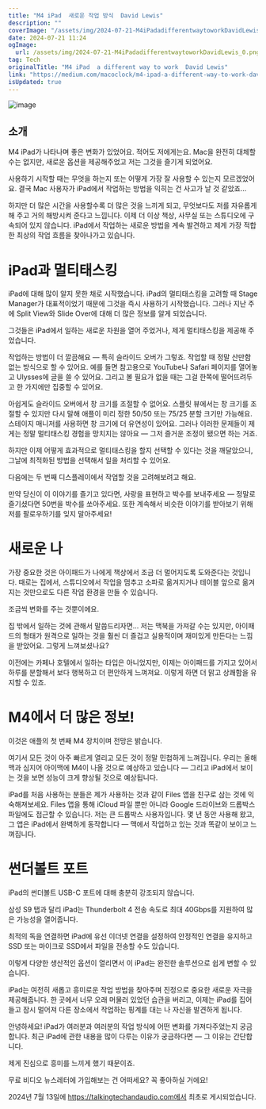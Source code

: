 ```yaml
---
title: "M4 iPad  새로운 작업 방식  David Lewis"
description: ""
coverImage: "/assets/img/2024-07-21-M4iPadadifferentwaytoworkDavidLewis_0.png"
date: 2024-07-21 11:24
ogImage:
  url: /assets/img/2024-07-21-M4iPadadifferentwaytoworkDavidLewis_0.png
tag: Tech
originalTitle: "M4 iPad  a different way to work  David Lewis"
link: "https://medium.com/macoclock/m4-ipad-a-different-way-to-work-david-lewis-70404e69abca"
isUpdated: true
---
```


![image](/assets/img/2024-07-21-M4iPadadifferentwaytoworkDavidLewis_0.png)

## 소개

M4 iPad가 나타나며 좋은 변화가 있었어요. 적어도 저에게는요. Mac을 완전히 대체할 수는 없지만, 새로운 옵션을 제공해주었고 저는 그것을 즐기게 되었어요.

사용하기 시작할 때는 무엇을 하는지 또는 어떻게 가장 잘 사용할 수 있는지 모르겠었어요. 결국 Mac 사용자가 iPad에서 작업하는 방법을 익히는 건 사고가 날 것 같았죠...

<div class="content-ad"></div>

하지만 더 많은 시간을 사용할수록 더 많은 것을 느끼게 되고, 무엇보다도 저를 자유롭게 해 주고 거의 해방시켜 준다고 느낍니다. 이제 더 이상 책상, 사무실 또는 스튜디오에 구속되어 있지 않습니다. iPad에서 작업하는 새로운 방법을 계속 발견하고 제게 가장 적합한 최상의 작업 흐름을 찾아나가고 있습니다.

# iPad과 멀티태스킹

iPad에 대해 많이 알지 못한 채로 시작했습니다. iPad의 멀티태스킹을 고려할 때 Stage Manager가 대표적이었기 때문에 그것을 즉시 사용하기 시작했습니다. 그러나 지난 주에 Split View와 Slide Over에 대해 더 많은 정보를 알게 되었습니다.

그것들은 iPad에서 일하는 새로운 차원을 열어 주었거나, 제게 멀티태스킹을 제공해 주었습니다.

<div class="content-ad"></div>

작업하는 방법이 더 깔끔해요 — 특히 슬라이드 오버가 그렇죠. 작업할 때 정말 산만함 없는 방식으로 할 수 있어요. 예를 들면 참고용으로 YouTube나 Safari 페이지를 열어놓고 Ulysses에 글을 쓸 수 있어요. 그리고 볼 필요가 없을 때는 그걸 한쪽에 떨어뜨려두고 한 가지에만 집중할 수 있어요.

아쉽게도 슬라이드 오버에서 창 크기를 조절할 수 없어요. 스플릿 뷰에서는 창 크기를 조절할 수 있지만 다시 말해 애플이 미리 정한 50/50 또는 75/25 분할 크기만 가능해요. 스테이지 매니저를 사용하면 창 크기에 더 유연성이 있어요. 그러나 이러한 문제들이 제게는 정말 멀티태스킹 경험을 망치지는 않아요 — 그저 즐거운 조정이 됐으면 하는 거죠.

하지만 이제 어떻게 효과적으로 멀티태스킹을 할지 선택할 수 있다는 것을 깨달았으니, 그날에 최적화된 방법을 선택해서 일을 처리할 수 있어요.

다음에는 두 번째 디스플레이에서 작업할 것을 고려해보려고 해요.

<div class="content-ad"></div>

만약 당신이 이 이야기를 즐기고 있다면, 사랑을 표현하고 박수를 보내주세요 — 정말로 즐기셨다면 50번을 박수를 쏘아주세요. 또한 계속해서 비슷한 이야기를 받아보기 위해 저를 팔로우하기를 잊지 말아주세요!

# 새로운 나

가장 중요한 것은 아이패드가 나에게 책상에서 조금 더 멀어지도록 도와준다는 것입니다. 때로는 집에서, 스튜디오에서 작업을 멈추고 소파로 옮겨지거나 테이블 앞으로 옮겨지는 것만으로도 다른 작업 환경을 만들 수 있습니다.

조금씩 변화를 주는 것뿐이에요.

<div class="content-ad"></div>

집 밖에서 일하는 것에 관해서 말씀드리자면… 저는 맥북을 가져갈 수는 있지만, 아이패드의 형태가 원격으로 일하는 것을 훨씬 더 즐겁고 실용적이며 재미있게 만든다는 느낌을 받았어요. 그렇게 느껴보셨나요?

이전에는 카페나 호텔에서 일하는 타입은 아니었지만, 이제는 아이패드를 가지고 있어서 하루를 분할해서 보다 행복하고 더 편안하게 느껴져요. 이렇게 하면 더 맑고 상쾌함을 유지할 수 있죠.

# M4에서 더 많은 정보!

이것은 애플의 첫 번째 M4 장치이며 전망은 밝습니다.

<div class="content-ad"></div>

여기서 모든 것이 아주 빠르게 열리고 모든 것이 정말 민첩하게 느껴집니다. 우리는 올해 맥과 심지어 아이맥에 M4이 나올 것으로 예상하고 있습니다 — 그리고 iPad에서 보이는 것을 보면 성능이 크게 향상될 것으로 예상됩니다.

iPad를 처음 사용하는 분들은 제가 사용하는 것과 같이 Files 앱을 친구로 삼는 것에 익숙해져보세요. Files 앱을 통해 iCloud 파일 뿐만 아니라 Google 드라이브와 드롭박스 파일에도 접근할 수 있습니다. 저는 큰 드롭박스 사용자입니다. 몇 년 동안 사용해 왔고, 그 앱은 iPad에서 완벽하게 동작합니다 — 맥에서 작업하고 있는 것과 똑같이 보이고 느껴집니다.

# 썬더볼트 포트

iPad의 썬더볼트 USB-C 포트에 대해 충분히 강조되지 않습니다.

<div class="content-ad"></div>

삼성 S9 탭과 달리 iPad는 Thunderbolt 4 전송 속도로 최대 40Gbps를 지원하여 많은 가능성을 열어줍니다.

최적의 독을 연결하면 iPad에 유선 이더넷 연결을 설정하여 안정적인 연결을 유지하고 SSD 또는 마이크로 SSD에서 파일을 전송할 수도 있습니다.

이렇게 다양한 생산적인 옵션이 열리면서 이 iPad는 완전한 솔루션으로 쉽게 변할 수 있습니다.

iPad는 여전히 새롭고 흥미로운 작업 방법을 찾아주며 진정으로 중요한 새로운 자극을 제공해줍니다. 한 곳에서 너무 오래 머물러 있었던 습관을 버리고, 이제는 iPad를 집어들고 잠시 멀어져 다른 장소에서 작업하는 핑계를 대는 나 자신을 발견하게 됩니다.

<div class="content-ad"></div>

안녕하세요! iPad가 여러분과 여러분의 작업 방식에 어떤 변화를 가져다주었는지 궁금합니다. 최근 iPad에 관한 내용을 많이 다루는 이유가 궁금하다면 — 그 이유는 간단합니다.

제게 진심으로 흥미를 느끼게 했기 때문이죠.

무료 비디오 뉴스레터에 가입해보는 건 어떠세요? 꼭 좋아하실 거에요!

2024년 7월 13일에 https://talkingtechandaudio.com에서 최초로 게시되었습니다.
